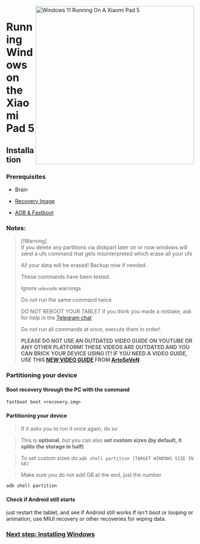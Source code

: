 <img align="right" src="https://raw.githubusercontent.com/erdilS/Port-Windows-11-Xiaomi-Pad-5/main/nabu.png" width="425" alt="Windows 11 Running On A Xiaomi Pad 5">


# Running Windows on the Xiaomi Pad 5

## Installation



### Prerequisites
- Brain
- [Recovery Image](https://github.com/erdilS/Port-Windows-11-Xiaomi-Pad-5/releases/download/1.0/recovery.img)

- [ADB & Fastboot](https://developer.android.com/studio/releases/platform-tools)

### Notes:
> [!Warning]\
> if you delete any partitions via diskpart later on or now windows will send a ufs command that gets misinterpreted which erase all your ufs
> 
> All your data will be erased! Backup now if needed.
> 
> These commands have been tested.
> 
> Ignore `udevadm` warnings
> 
>  Do not run the same command twice
> 
> DO NOT REBOOT YOUR TABLET if you think you made a mistake, ask for help in the [Telegram chat](https://t.me/nabuwoa)
>
> Do not run all commands at once, execute them in order!
>
> **PLEASE DO NOT USE AN OUTDATED VIDEO GUIDE ON YOUTUBE OR ANY OTHER PLATFORM! THESE VIDEOS ARE OUTDATED AND YOU CAN BRICK YOUR DEVICE USING IT! IF YOU NEED A VIDEO GUIDE, USE THIS [NEW VIDEO GUIDE]() FROM [ArtoSeVeN](https://www.youtube.com/channel/UCYjwfxlYlJ7Nnzv01oszQvA)**


### Partitioning your device

#### Boot recovery through the PC with the command
```cmd
fastboot boot <recovery.img>
```
#### Partitioning your device

> If it asks you to run it once again, do so

> This is **optional**, but you can also **set custom sizes (by default, it splits the storage in half)**

> To set custom sizes do ```adb shell partition [TARGET WINDOWS SIZE IN GB]```

> Make sure you do not add GB at the end, just the number

```cmd
adb shell partition
```

#### Check if Android still starts
just restart the tablet, and see if Android still works
If isn't boot or looping or animation, use MIUI recovery or other recoveries for wiping data.


### [Next step: Installing Windows](/guide/English/2-install-en.md)
